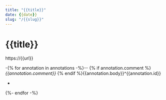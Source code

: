 ```yaml
---
title: "{{title}}"
date: {{date}}
slug: "/{{slug}}"
---
```

# {{title}}

https://{{url}}

-{% for annotation in annotations -%}--
{% if annotation.comment %}_{{annotation.comment}}_ {% endif %}{{annotation.body}}^{{annotation.id}}

-   
{%- endfor -%} 